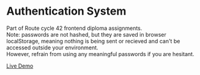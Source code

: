 # Authentication System
Part of Route cycle 42 frontend diploma assignments.<br />
Note: passwords are not hashed, but they are saved in browser localStorage, meaning nothing is being sent or recieved and can't be accessed outside your environment. <br/>
However, refrain from using any meaningful passwords if you are hesitant.

[Live Demo](https://bishoyhanykamel.github.io/login-system-js/)
